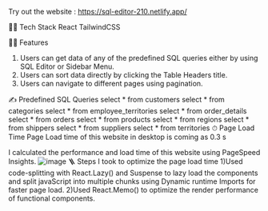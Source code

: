 Try out the website : https://sql-editor-210.netlify.app/

👨‍🔧 Tech Stack
React TailwindCSS

👨‍💻 Features
1) Users can get data of any of the predefined SQL queries either by using SQL Editor or Sidebar Menu.
2) Users can sort data directly by clicking the Table Headers title.
3) Users can navigate to different pages using pagination.


✍️ Predefined SQL Queries
select * from customers
select * from categories
select * from employee_territories
select * from order_details
select * from orders
select * from products
select * from regions
select * from shippers
select * from suppliers
select * from territories
⏱ Page Load Time
Page Load time of this website in desktop is coming as 0.3 s

I calculated the performance and load time of this website using PageSpeed Insights.
![image](https://user-images.githubusercontent.com/87414843/170837721-a4c2576b-8e9e-41be-82ae-27b18dea6a4c.png)
🪜 Steps I took to optimize the page load time
1)Used code-splitting with React.Lazy() and Suspense to lazy load the components and split javaScript into multiple chunks using Dynamic runtime Imports for faster page load.
2)Used React.Memo() to optimize the render performance of functional components.
